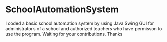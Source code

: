 # SchoolAutomationSystem
I coded a basic school automation system by using Java Swing GUI for administrators of a school and authorized teachers who have permisson to use the program. Waiting for your contributions.
Thanks
